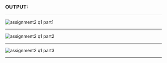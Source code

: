 ### OUTPUT:
***
![assignment2 q1 part1](https://github.com/amnaa26/OOP/assets/142903458/fd60db6c-7c6f-4ff6-b32d-c68ab353cfde)
***
![assignment2 q1 part2](https://github.com/amnaa26/OOP/assets/142903458/2916d405-602d-4060-ace8-a864d0e671ca)
***
![assignment2 q1 part3](https://github.com/amnaa26/OOP/assets/142903458/253edbbe-7e09-49f7-a95e-d8b7e6ee958c)
***

